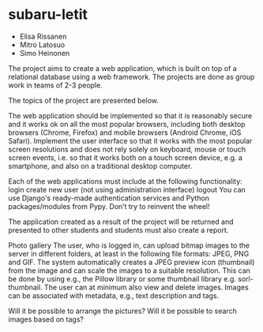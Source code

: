 # subaru-letit

* Elisa Rissanen
* Mitro Latosuo
* Simo Heinonen

The project aims to create a web application, which is built on top of a relational database using a web framework. The projects are done as group work in teams of 2-3 people.

The topics of the project are presented below.

The web application should be implemented so that it is reasonably secure and it works ok on all the most popular browsers, including both desktop browsers (Chrome, Firefox) and mobile browsers (Android Chrome, iOS Safari). Implement the user interface so that it works with the most popular screen resolutions and does not rely solely on keyboard, mouse or touch screen events, i.e. so that it works both on a touch screen device, e.g. a smartphone, and also on a traditional desktop computer.

Each of the web applications must include at the following functionality:
login
create new user (not using administration interface)
logout
You can use Django's ready-made authentication services and Python packages/modules from Pypy. Don’t try to reinvent the wheel!

The application created as a result of the project will be returned and presented to other students and students must also create a report.

Photo gallery
The user, who is logged in, can upload bitmap images to the server in different folders, at least in the following file formats: JPEG, PNG and GIF. The system automatically creates a JPEG preview icon (thumbnail) from the image and can scale the images to a suitable resolution. This can be done by using e.g., the Pillow library or some thumbnail library e.g. sorl-thumbnail. The user can at minimum also view and delete images. Images can be associated with metadata, e.g., text description and tags.

Will it be possible to arrange the pictures? Will it be possible to search images based on tags?

